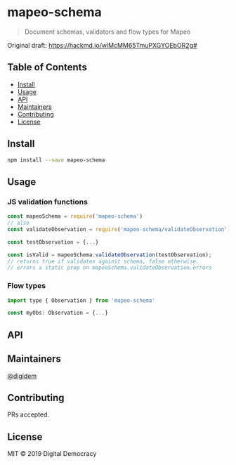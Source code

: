 # mapeo-schema

> Document schemas, validators and flow types for Mapeo

Original draft: https://hackmd.io/wlMcMM65TmuPXGYOEbOR2g#

## Table of Contents

- [Install](#install)
- [Usage](#usage)
- [API](#api)
- [Maintainers](#maintainers)
- [Contributing](#contributing)
- [License](#license)

## Install

```sh
npm install --save mapeo-schema
```

## Usage

### JS validation functions

```js
const mapeoSchema = require('mapeo-schema')
// also
const validateObservation = require('mapeo-schema/validateObservation')

const testObservation = {...}

const isValid = mapeoSchema.validateObservation(testObservation);
// returns true if validates against schema, false otherwise.
// errors a static prop on mapeoSchema.validateObservation.errors
```

### Flow types

```js
import type { Observation } from 'mapeo-schema'

const myObs: Observation = {...}
```

## API

## Maintainers

[@digidem](https://github.com/digidem)

## Contributing

PRs accepted.

## License

MIT © 2019 Digital Democracy
